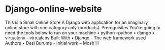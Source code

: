 # Django-online-website

This is a Small Online Store
A Django web application for an imaginary online store with one category only (products).
Prerequisites
You're going to need the tools below to run on your machine
•	python –python
•	django
•	virtualenv - virtualenv
Built With
•	Django - The web framework used
Authors
•	Desi Burume - Initial work – Mosh H

